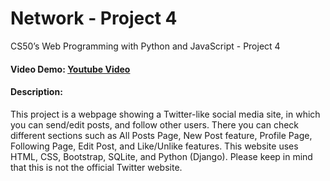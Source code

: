 # Network - Project 4
CS50’s Web Programming with Python and JavaScript - Project 4
#### Video Demo:  <a href="https://youtu.be/XqoD5ho8Gek">Youtube Video</a>
#### Description:
<p>This project is a webpage showing a Twitter-like social media site, in which you can send/edit posts, and follow other users. There you can check different sections such as All Posts Page, New Post feature, Profile Page, Following Page, Edit Post, and Like/Unlike features. This website uses HTML, CSS, Bootstrap, SQLite, and Python (Django). Please keep in mind that this is not the official Twitter website.</p>

